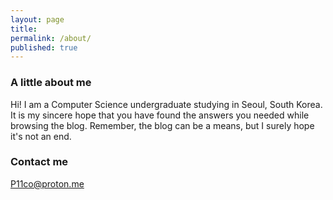 ```yaml
---
layout: page
title:
permalink: /about/
published: true
---
```


### A little about me

Hi! I am a Computer Science undergraduate studying in Seoul, South Korea. It is my sincere hope that you have found the answers you needed while browsing the blog. Remember, the blog can be a means, but I surely hope it's not an end.

### Contact me

[P11co@proton.me](mailto:P11co.proton.me)
